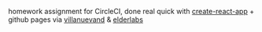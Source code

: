 homework assignment for CircleCI, done real quick with [create-react-app](https://github.com/facebookincubator/create-react-app) + github pages via [villanuevand](https://github.com/Villanuevand/deployment-circleci-gh-pages) & [elderlabs](https://github.com/eldarlabs/ghpages-deploy-script)
